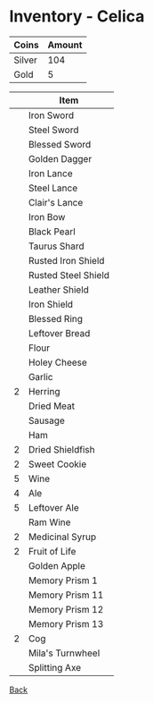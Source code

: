 # Inventory - Celica

| Coins  | Amount |
| ------ | ------ |
| Silver | 104    |
| Gold   | 5      |

| <!-- --> | Item                |
| -------- | ------------------- |
|          | Iron Sword          |
|          | Steel Sword         |
|          | Blessed Sword       |
|          | Golden Dagger       |
|          | Iron Lance          |
|          | Steel Lance         |
|          | Clair's Lance       |
|          | Iron Bow            |
|          | Black Pearl         |
|          | Taurus Shard        |
|          | Rusted Iron Shield  |
|          | Rusted Steel Shield |
|          | Leather Shield      |
|          | Iron Shield         |
|          | Blessed Ring        |
|          | Leftover Bread      |
|          | Flour               |
|          | Holey Cheese        |
|          | Garlic              |
| 2        | Herring             |
|          | Dried Meat          |
|          | Sausage             |
|          | Ham                 |
| 2        | Dried Shieldfish    |
| 2        | Sweet Cookie        |
| 5        | Wine                |
| 4        | Ale                 |
| 5        | Leftover Ale        |
|          | Ram Wine            |
| 2        | Medicinal Syrup     |
| 2        | Fruit of Life       |
|          | Golden Apple        |
|          | Memory Prism 1      |
|          | Memory Prism 11     |
|          | Memory Prism 12     |
|          | Memory Prism 13     |
| 2        | Cog                 |
|          | Mila's Turnwheel    |
|          | Splitting Axe       |

[Back](README.md)
